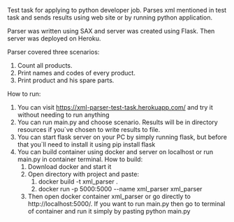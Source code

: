 Test task for applying to python developer job. Parses xml mentioned in test task and sends results using web site or by running python application.

Parser was written using SAX and server was created using Flask. Then server was deployed on Heroku.

Parser covered three scenarios:

1. Count all products.
2. Print names and codes of every product.
3. Print product and his spare parts.

How to run:

1. You can visit https://xml-parser-test-task.herokuapp.com/ and try it without needing to run anything
2. You can run main.py and choose scenario. Results will be in directory resources if you`ve chosen to write results to file.
3. You can start flask server on your PC by simply running flask, but before that you`ll need to install it using pip install flask
4. You can build container using docker and server on localhost or run main.py in container terminal. How to build:
   1. Download docker and start it
   2. Open directory with project and paste:
      1. docker build -t xml_parser .
      2. docker run -p 5000:5000 --name xml_parser xml_parser
   3. Then open docker container xml_parser or go directly to http://localhost:5000/. If you want to run main.py then go to terminal of container and run it simply by pasting python main.py
